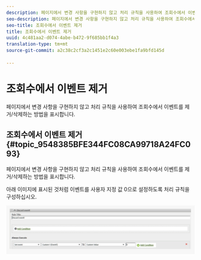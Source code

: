 ```yaml
---
description: 페이지에서 변경 사항을 구현하지 않고 처리 규칙을 사용하여 조회수에서 이벤트를 제거/삭제하는 방법을 표시합니다.
seo-description: 페이지에서 변경 사항을 구현하지 않고 처리 규칙을 사용하여 조회수에서 이벤트를 제거/삭제하는 방법을 표시합니다.
seo-title: 조회수에서 이벤트 제거
title: 조회수에서 이벤트 제거
uuid: 4c481aa2-d074-4abe-b472-9f685bb1f4a3
translation-type: tm+mt
source-git-commit: a2c38c2cf3a2c1451e2c60e003ebe1fa9bfd145d

---
```



# 조회수에서 이벤트 제거

페이지에서 변경 사항을 구현하지 않고 처리 규칙을 사용하여 조회수에서 이벤트를 제거/삭제하는 방법을 표시합니다.

## 조회수에서 이벤트 제거 {#topic_9548385BFE344FC08CA99718A24FC093}

페이지에서 변경 사항을 구현하지 않고 처리 규칙을 사용하여 조회수에서 이벤트를 제거/삭제하는 방법을 표시합니다.

아래 이미지에 표시된 것처럼 이벤트를 사용자 지정 값 0으로 설정하도록 처리 규칙을 구성하십시오.

![](assets/remove_event.png)

